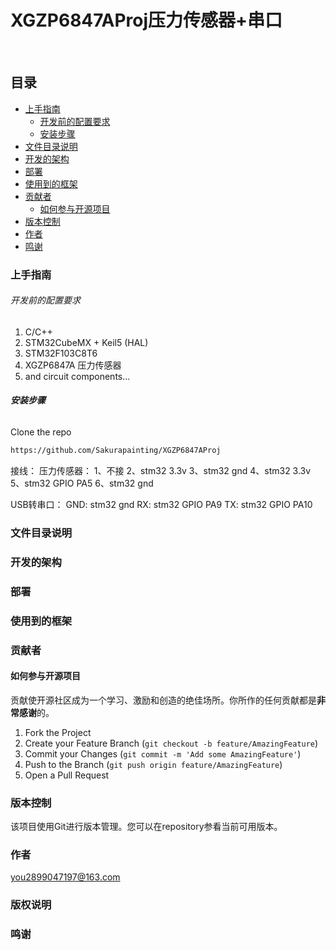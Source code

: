

# XGZP6847AProj压力传感器+串口


<br />

 
## 目录

- [上手指南](#上手指南)
  - [开发前的配置要求](#开发前的配置要求)
  - [安装步骤](#安装步骤)
- [文件目录说明](#文件目录说明)
- [开发的架构](#开发的架构)
- [部署](#部署)
- [使用到的框架](#使用到的框架)
- [贡献者](#贡献者)
  - [如何参与开源项目](#如何参与开源项目)
- [版本控制](#版本控制)
- [作者](#作者)
- [鸣谢](#鸣谢)

### 上手指南



###### 开发前的配置要求

1. C/C++
2. STM32CubeMX + Keil5 (HAL)
3. STM32F103C8T6
4. XGZP6847A 压力传感器
5. and circuit components...


###### **安装步骤**

Clone the repo

```sh
https://github.com/Sakurapainting/XGZP6847AProj
```

接线：
压力传感器：
1、不接
2、stm32 3.3v
3、stm32 gnd
4、stm32 3.3v
5、stm32 GPIO PA5
6、stm32 gnd

USB转串口：
GND: stm32 gnd
RX: stm32 GPIO PA9
TX: stm32 GPIO PA10

### 文件目录说明




### 开发的架构 



### 部署



### 使用到的框架



### 贡献者



#### 如何参与开源项目

贡献使开源社区成为一个学习、激励和创造的绝佳场所。你所作的任何贡献都是**非常感谢**的。


1. Fork the Project
2. Create your Feature Branch (`git checkout -b feature/AmazingFeature`)
3. Commit your Changes (`git commit -m 'Add some AmazingFeature'`)
4. Push to the Branch (`git push origin feature/AmazingFeature`)
5. Open a Pull Request



### 版本控制

该项目使用Git进行版本管理。您可以在repository参看当前可用版本。

### 作者

you2899047197@163.com


### 版权说明


### 鸣谢


